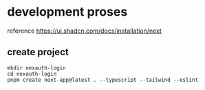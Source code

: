 # development proses

reference
<https://ui.shadcn.com/docs/installation/next>

## create project

```ssh
mkdir nexauth-login
cd nexauth-login
pnpm create next-app@latest . --typescript --tailwind --eslint
```
